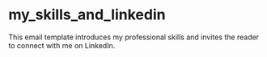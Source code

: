 # my_skills_and_linkedin
This email template introduces my professional skills and invites the reader to connect with me on LinkedIn.
